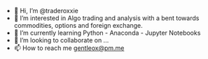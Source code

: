 - 👋 Hi, I’m @traderoxxie
- 👀 I’m interested in Algo trading and analysis with a bent towards commodities, options and foreign exchange.
- 🌱 I’m currently learning Python - Anaconda - Jupyter Notebooks 
- 💞️ I’m looking to collaborate on  ...
- 📫 How to reach me gentleox@pm.me

<!---
traderoxxie/traderoxxie is a ✨ special ✨ repository because its `README.md` (this file) appears on your GitHub profile.
You can click the Preview link to take a look at your changes.
--->
